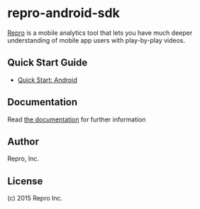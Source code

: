 # repro-android-sdk

[Repro](https://repro.io) is a mobile analytics tool that lets you have much deeper understanding of mobile app users with play-by-play videos.

## Quick Start Guide

- [Quick Start: Android](http://docs.repro.io/en/quickstart/android.html)

## Documentation

Read [the documentation](http://docs.repro.io) for further information

## Author

Repro, Inc.

## License

(c) 2015 Repro Inc.